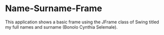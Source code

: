 # Name-Surname-Frame
This application shows a basic frame using the JFrame class of Swing titled my full names and surname (Bonolo Cynthia Selemale).
